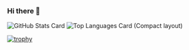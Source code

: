 ### Hi there 👋
![GitHub Stats Card](https://github-readme-stats.vercel.app/api?username=Probmkr&theme=github_dark) ![Top Languages Card (Compact layout)](https://github-readme-stats.vercel.app/api/top-langs/?username=Probmkr&layout=compact&theme=github_dark)

[![trophy](https://github-profile-trophy.vercel.app/?username=probmkr&theme=onedark)](https://github.com/ryo-ma/github-profile-trophy)

<!--
**Probmkr/Probmkr** is a ✨ _special_ ✨ repository because its `README.md` (this file) appears on your GitHub profile.

Here are some ideas to get you started:

- 🔭 I’m currently working on ...
- 🌱 I’m currently learning ...
- 👯 I’m looking to collaborate on ...
- 🤔 I’m looking for help with ...
- 💬 Ask me about ...
- 📫 How to reach me: ...
- 😄 Pronouns: ...
- ⚡ Fun fact: ...
-->
